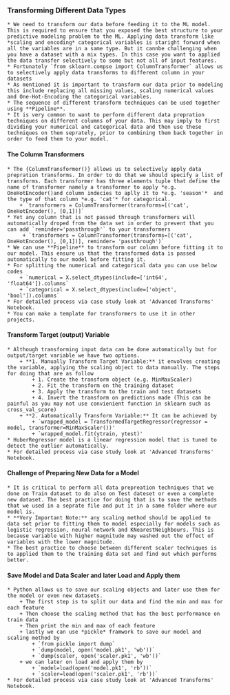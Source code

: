 ### Transforming Different Data Types
    * We need to transform our data before feeding it to the ML model. This is required to ensure that you exposed the best structure to your predictive modeling problem to the ML. Applying data transform like *scaling and encoding* categorical variables is staright forward when all the variables are in a same type. But it cannbe challenging when you have a dataset with a mix types. In this case you want to applied the data transfer selectively to some but not all of input features.
    * Fortunately `from sklearn.compse import ColumnTransformer` allows us to selectively apply data transforms to different column in your datasets  
    * As mentioned it is important to transform our data prior to modeling this include replacing all missing values, scaling numerical values and One-Hot-Encoding the categorical variables.   
    * The sequence of different transform techniques can be used together using **Pipeline**. 
    * It is very common to want to perform different data prepration techniques on different columns of your data. This may imply to first dividing your numerical and categorical data and then use these techniques on them seprately, prior to combining them back together in order to feed them to your model.
    
#### The Column Transformers
    * The {ColumnTransformer()} allows us to selectively apply data prepration transforms. In order to do that we should specify a list of transforms. Each transformer has three elements tuple that define the name of transformer namely a transformer to apply *e.g. OneHotEncoder()and column indecies to aplly it to *e.g. 'season'*  and the type of that column *e.g. 'cat'* for categorical.  
        + `transformers = ColumnTransformer(transforms=[('cat', OneHotEncoder(), [0,1])]`
    * Yet any column that is not passed through transformers will automatically droped from the data set in order to prevent that you can add `reminder='passthrough'` to your transformers
         + `transformers = ColumnTransformer(transforms=[('cat', OneHotEncoder(), [0,1])], reminder= 'passthrough')`
    * We can use **Pipeline** to transform our column before fitting it to our model. This ensure us that the transformed data is passed automatically to our model before fitting it. 
    * For splitting the numerical and categorical data you can use below codes
        + `numerical = X.select_dtypes(include=['int64', 'float64']).columns`
        + `categorical = X.select_dtypes(include=['object', 'bool']).columns`
    * For detailed process via case study look at 'Advanced Transforms' Notebook.
    * You can make a template for transformers to use it in other projects.
    
#### Transform Target (output) Variable
    * Although transforming input data can be done automatically but for output/target variable we have two options.
        + **1. Manually Transform Target Variable:** it envolves creating the variable, applying the scaling object to data manually. The steps for doing that are as follow
            + 1. Create the transform object (e.g. MinMaxScaler)
            + 2. Fit the transform on the training dataset
            + 3. Apply the transform to the train and test datasets
            + 4. Invert the transform on predictions made (This can be painful as you may not use convienient function in sklearn such as cross_val_score)
        + **2. Automatically Transform Variable:** It can be achieved by 
            + `wrapped_model = TransformedTargetRegressor(regressor = model, transformer=MinMaxScaler())' 
            + `wrapped_model.fit(ytrain, ytest)'
    * HuberRegressor model is a linear regression model that is tuned to detect the outlier automatically. 
    * For detailed process via case study look at 'Advanced Transforms' Notebook.
    
#### Challenge of Preparing New Data for a Model
    * It is critical to perform all data prepreation techniques that we done on Train dataset to do also on Test dateset or even a complete new dataset. The best practice for doing that is to save the methods that we used in a seprate file and put it in a same folder where our model is. 
    * **Very Important Note:** any scaling method should be applied to data set prior to fitting them to model especially for models such as logistic regression, neural network and KNearestNeighbours. This is because variable with higher magnitude may washed out the effect of variables with the lower magnitude.
    * The best practice to choose between different scaler techniques is to applied them to the training data set and find out which performs better.
    
#### Save Model and Data Scaler and later Load and Apply them 
    * Python allows us to save our scaling objects and later use them for the model or even new datasets.
        + The first step is to split our data and find the min and max for each feature
        + Then choose the scaling method that has the best performance on train data
        + Then print the min and max of each feature  
        + lastly we can use *pickle* framwork to save our model and scaling method by
            + `from pickle import dump`
            + `dump(model, open('model.pk1', 'wb'))`
            + `dump(scaler, open('scaler.pk1', 'wb'))`
        + we can later on load and apply them by 
            + `model=load(open('model.pk1', 'rb'))`
            + `scaler=load(open('scaler.pk1', 'rb'))`
    * For detailed process via case study look at 'Advanced Transforms' Notebook.
   